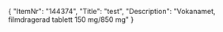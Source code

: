 {
  "ItemNr": "144374",
  "Title": "test",
  "Description": "Vokanamet, filmdragerad tablett 150 mg/850 mg"
}